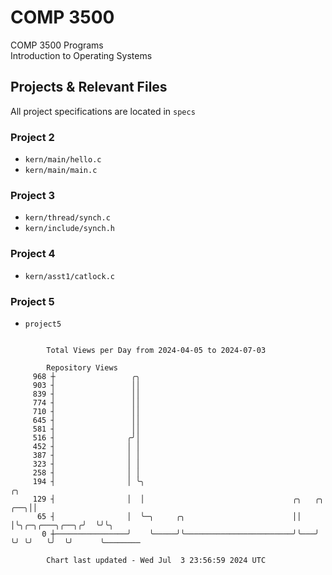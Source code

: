 # COMP 3500
COMP 3500 Programs  
Introduction to Operating Systems  
## Projects & Relevant Files
All project specifications are located in `specs`
### Project 2
- `kern/main/hello.c`
- `kern/main/main.c`
### Project 3
- `kern/thread/synch.c`
- `kern/include/synch.h`
### Project 4
- `kern/asst1/catlock.c`
### Project 5
- `project5`

```

        Total Views per Day from 2024-04-05 to 2024-07-03

        Repository Views
     968 ┼                 ╭╮
     903 ┤                 ││
     839 ┤                 ││
     774 ┤                 ││
     710 ┤                 ││
     645 ┤                 ││
     581 ┤                 ││
     516 ┤                ╭╯│
     452 ┤                │ │
     387 ┤                │ │
     323 ┤                │ │
     258 ┤                │ │
     194 ┤                │ ╰╮                                                          ╭╮
     129 ┤                │  │                                 ╭╮   ╭╮              ╭──╮││
      65 ┤                │  ╰─╮     ╭╮                        ││   │╰╮╭─╮╭───╮╭──╮╭╯  ╰╯╰╮
       0 ┼────────────────╯    ╰─────╯╰────────────────────────╯╰───╯ ╰╯ ╰╯   ╰╯  ╰╯      ╰────────

        Chart last updated - Wed Jul  3 23:56:59 2024 UTC
        
```
